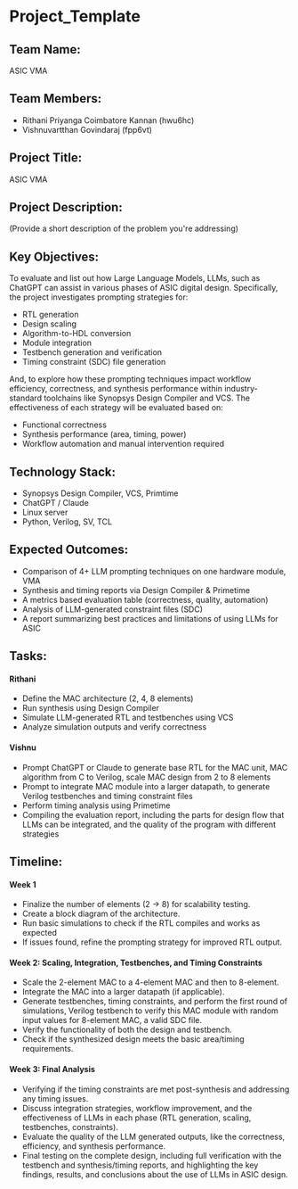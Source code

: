 # Project_Template

## Team Name: 
ASIC VMA
## Team Members:
- Rithani Priyanga Coimbatore Kannan (hwu6hc)
- Vishnuvartthan Govindaraj (fpp6vt)
  
## Project Title:
ASIC VMA

## Project Description:
(Provide a short description of the problem you're addressing)

## Key Objectives:
To evaluate and list out how Large Language Models, LLMs, such as ChatGPT can assist in various phases of ASIC digital design. Specifically, the project investigates prompting strategies for:

- RTL generation
- Design scaling
- Algorithm-to-HDL conversion
- Module integration
- Testbench generation and verification
- Timing constraint (SDC) file generation

And, to explore how these prompting techniques impact workflow efficiency, correctness, and synthesis performance within industry-standard toolchains like Synopsys Design Compiler and VCS. The effectiveness of each strategy will be evaluated based on:

- Functional correctness
- Synthesis performance (area, timing, power)
- Workflow automation and manual intervention required


## Technology Stack:
- Synopsys Design Compiler, VCS, Primtime
- ChatGPT / Claude
- Linux server
- Python, Verilog, SV, TCL


## Expected Outcomes:
- Comparison of 4+ LLM prompting techniques on one hardware module, VMA
- Synthesis and timing reports via Design Compiler & Primetime
- A metrics based evaluation table (correctness, quality, automation)
- Analysis of LLM-generated constraint files (SDC)
- A report summarizing best practices and limitations of using LLMs for ASIC

## Tasks:

#### Rithani

- Define the MAC architecture (2, 4, 8 elements)
- Run synthesis using Design Compiler
- Simulate LLM-generated RTL and testbenches using VCS
- Analyze simulation outputs and verify correctness

#### Vishnu

- Prompt ChatGPT or Claude to generate base RTL for the MAC unit, MAC algorithm from C to Verilog, scale MAC design from 2 to 8 elements 
- Prompt to integrate MAC module into a larger datapath, to generate Verilog testbenches and timing constraint files
- Perform timing analysis using Primetime
- Compiling the evaluation report, including the parts for design flow that LLMs can be integrated, and the quality of the program with different strategies


## Timeline:
#### Week 1
- Finalize the number of elements (2 → 8) for scalability testing.
- Create a block diagram of the architecture.
- Run basic simulations to check if the RTL compiles and works as expected
- If issues found, refine the prompting strategy for improved RTL output.


#### Week 2: Scaling, Integration, Testbenches, and Timing Constraints
- Scale the 2-element MAC to a 4-element MAC and then to 8-element.
- Integrate the MAC into a larger datapath (if applicable).
- Generate testbenches, timing constraints, and perform the first round of simulations, Verilog testbench to verify this MAC module with random input values for 8-element MAC, a valid SDC file.
- Verify the functionality of both the design and testbench.
- Check if the synthesized design meets the basic area/timing requirements.

#### Week 3: Final Analysis
- Verifying if the timing constraints are met post-synthesis and addressing any timing issues.
- Discuss integration strategies, workflow improvement, and the effectiveness of LLMs in each phase (RTL generation, scaling, testbenches, constraints).
- Evaluate the quality of the LLM generated outputs, like the correctness, efficiency, and synthesis performance.
- Final testing on the complete design, including full verification with the testbench and synthesis/timing reports, and highlighting the key findings, results, and conclusions about the use of LLMs in ASIC design.


